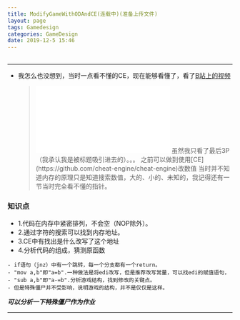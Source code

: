 ```yaml
---
title: ModifyGameWithODAndCE(连载中)(准备上传文件)
layout: page
tags: Gamedesign
categories: GameDesign
date: 2019-12-5 15:46
---
```

## 
<hr/>

- 我怎么也没想到，当时一点看不懂的CE，现在能够看懂了，看了[B站上的视频](https://www.bilibili.com/video/av77758280)
  > <iframe src="//player.bilibili.com/player.html?aid=77758280&cid=133021550&page=1" scrolling="no" border="0" frameborder="no" framespacing="0" allowfullscreen="true"> </iframe>
  > 虽然我只看了最后3P（我承认我是被标题吸引进去的）。。。
  > 之前可以做到使用[CE](https://github.com/cheat-engine/cheat-engine)改数值
  > 当时并不知道内存的原理只是知道搜索数值，大的、小的、未知的，我记得还有一节当时完全看不懂的指针。

### 知识点
- 1.代码在内存中紧密排列，不会空（NOP除外）。
- 2.通过字符的搜索可以找到内存地址。
- 3.CE中有找出是什么改写了这个地址
- 4.分析代码的组成，猜测原函数

```
- if语句（jnz）中有一个跳转，每一个分支都有一个return。
- "mov a,b"即"a=b".一种做法是将edi改写，但是推荐改写常量，可以找edi的赋值语句，
- "sub a,b"即"a-=b".分析游戏结构，找到修改的关键点。
- 但是特殊僵尸并不受影响，说明游戏的结构，并不是仅仅是这样。
```

___可以分析一下特殊僵尸作为作业___

<hr>

